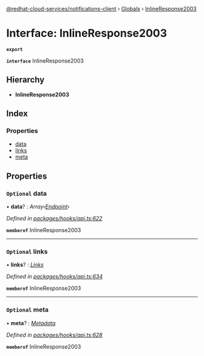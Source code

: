 [@redhat-cloud-services/notifications-client](../README.md) › [Globals](../globals.md) › [InlineResponse2003](inlineresponse2003.md)

# Interface: InlineResponse2003

**`export`** 

**`interface`** InlineResponse2003

## Hierarchy

* **InlineResponse2003**

## Index

### Properties

* [data](inlineresponse2003.md#optional-data)
* [links](inlineresponse2003.md#optional-links)
* [meta](inlineresponse2003.md#optional-meta)

## Properties

### `Optional` data

• **data**? : *Array‹[Endpoint](endpoint.md)›*

*Defined in [packages/hooks/api.ts:622](https://github.com/RedHatInsights/javascript-clients/blob/master/packages/hooks/api.ts#L622)*

**`memberof`** InlineResponse2003

___

### `Optional` links

• **links**? : *[Links](links.md)*

*Defined in [packages/hooks/api.ts:634](https://github.com/RedHatInsights/javascript-clients/blob/master/packages/hooks/api.ts#L634)*

**`memberof`** InlineResponse2003

___

### `Optional` meta

• **meta**? : *[Metadata](metadata.md)*

*Defined in [packages/hooks/api.ts:628](https://github.com/RedHatInsights/javascript-clients/blob/master/packages/hooks/api.ts#L628)*

**`memberof`** InlineResponse2003
